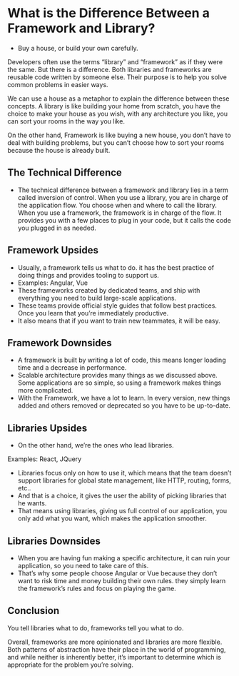 # What is the Difference Between a Framework and Library?

- Buy a house, or build your own carefully.

Developers often use the terms “library” and “framework” as if they were the same. But there is a difference.
Both libraries and frameworks are reusable code written by someone else. Their purpose is to help you solve common problems in easier ways.

We can use a house as a metaphor to explain the difference between these concepts.
A library is like building your home from scratch, you have the choice to make your house as you wish, with any architecture you like, you can sort your rooms in the way you like.

On the other hand, Framework is like buying a new house, you don’t have to deal with building problems, but you can’t choose how to sort your rooms because the house is already built.

## The Technical Difference

- The technical difference between a framework and library lies in a term called inversion of control. When you use a library, you are in charge of the application flow. You choose when and where to call the library. When you use a framework, the framework is in charge of the flow. It provides you with a few places to plug in your code, but it calls the code you plugged in as needed.

## Framework Upsides

- Usually, a framework tells us what to do. it has the best practice of doing things and provides tooling to support us.
- Examples: Angular, Vue
- These frameworks created by dedicated teams, and ship with everything you need to build large-scale applications.
- These teams provide official style guides that follow best practices. Once you learn that you’re immediately productive.
- It also means that if you want to train new teammates, it will be easy.

## Framework Downsides

- A framework is built by writing a lot of code, this means longer loading time and a decrease in performance.
- Scalable architecture provides many things as we discussed above. Some applications are so simple, so using a framework makes things more complicated.
- With the Framework, we have a lot to learn. In every version, new things added and others removed or deprecated so you have to be up-to-date.

## Libraries Upsides

- On the other hand, we’re the ones who lead libraries.

Examples: React, JQuery

- Libraries focus only on how to use it, which means that the team doesn’t support libraries for global state management, like HTTP, routing, forms, etc..
- And that is a choice, it gives the user the ability of picking libraries that he wants.
- That means using libraries, giving us full control of our application, you only add what you want, which makes the application smoother. 

## Libraries Downsides

- When you are having fun making a specific architecture, it can ruin your application, so you need to take care of this.
- That’s why some people choose Angular or Vue because they don’t want to risk time and money building their own rules. they simply learn the framework’s rules and focus on playing the game.

## Conclusion

You tell libraries what to do, frameworks tell you what to do.

Overall, frameworks are more opinionated and libraries are more flexible. Both patterns of abstraction have their place in the world of programming, and while neither is inherently better, it’s important to determine which is appropriate for the problem you’re solving.

